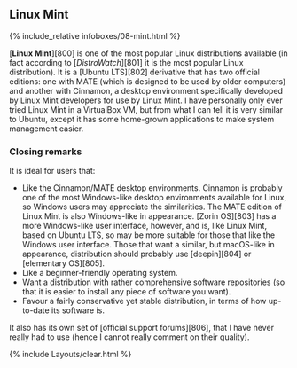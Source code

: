 ## Linux Mint
{% include_relative infoboxes/08-mint.html %}

[**Linux Mint**][800] is one of the most popular Linux distributions available (in fact according to [*DistroWatch*][801] it is the most popular Linux distribution). It is a [Ubuntu LTS][802] derivative that has two official editions: one with MATE (which is designed to be used by older computers) and another with Cinnamon, a desktop environment specifically developed by Linux Mint developers for use by Linux Mint. I have personally only ever tried Linux Mint in a VirtualBox VM, but from what I can tell it is very similar to Ubuntu, except it has some home-grown applications to make system management easier.

### Closing remarks
It is ideal for users that:

* Like the Cinnamon/MATE desktop environments. Cinnamon is probably one of the most Windows-like desktop environments available for Linux, so Windows users may appreciate the similarities. The MATE edition of Linux Mint is also Windows-like in appearance. [Zorin OS][803] has a more Windows-like user interface, however, and is, like Linux Mint, based on Ubuntu LTS, so may be more suitable for those that like the Windows user interface. Those that want a similar, but macOS-like in appearance, distribution should probably use [deepin][804] or [elementary OS][805]. 
* Like a beginner-friendly operating system.
* Want a distribution with rather comprehensive software repositories (so that it is easier to install any piece of software you want).
* Favour a fairly conservative yet stable distribution, in terms of how up-to-date its software is.

It also has its own set of [official support forums][806], that I have never really had to use (hence I cannot really comment on their quality). 

{% include Layouts/clear.html %}

